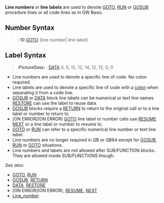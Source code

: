 **Line numbers** or **line labels** are used to denote [GOTO](GOTO), [RUN](RUN) or [GOSUB](GOSUB) procedure lines or all code lines as in GW Basic.


##  Number Syntax 

> : **10** [GOTO](GOTO) {line number| line label}

##  Label Syntax 

> :**PictureData:**
> : [DATA](DATA) 0, 0, 12, 12, 14, 12, 12, 0, 0


* Line numbers are used to denote a specific line of code. No colon required.
* Line labels are used to denote a specific line of code with a [colon](colon) when separating it from a code line.
* [GOSUB](GOSUB) or [DATA](DATA) block line labels can be numerical or text line names. [RESTORE](RESTORE) can use the label to reuse data. 
* [GOSUB](GOSUB) blocks require a [RETURN](RETURN) to return to the original call or to a line label or number to return to.
* [ON ERROR](ON ERROR) [GOTO](GOTO) line label or number calls use [RESUME](RESUME) [NEXT](NEXT) or a line label or number to resume to.
* [GOTO](GOTO) or [RUN](RUN) can refer to a specific numerical line number or text line label.
* Line numbers are no longer required in QB or QB64 except for [GOSUB](GOSUB), [RUN](RUN) or [GOTO](GOTO) situations.
* Line numbers and labels are not allowed after SUB/FUNCTION blocks. They are allowed inside SUB/FUNCTIONS though.


*See also:*
* [GOTO](GOTO), [RUN](RUN) 
* [GOSUB](GOSUB), [RETURN](RETURN)
* [DATA](DATA), [RESTORE](RESTORE)
* [ON ERROR](ON ERROR), [RESUME](RESUME), [NEXT](NEXT)
* [Line_number](Line_number)




